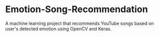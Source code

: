 # Emotion-Song-Recommendation
A machine learning project that recommends YouTube songs based on user's detected emotion using OpenCV and Keras.
